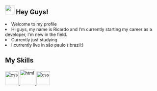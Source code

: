 ## <img src="https://media.giphy.com/media/hvRJCLFzcasrR4ia7z/giphy.gif" width="30px"> Hey Guys! 
<li>Welcome to my profile</li>
<li>Hi guys, my name is Ricardo and I'm currently starting my career as a developer, I'm new in the field.</li>
<li>Currently just studying</li>
<li>I currently live in são paulo (:brazil:)</li>

 
## My Skills
  
   <a href="https://user-images.githubusercontent.com/85380483/152661746-db36d2cc-583b-47d2-994c-0bc807c4d7f0.png">
  <img alt="css" height="44" width="44" src="https://user-images.githubusercontent.com/85380483/152661746-db36d2cc-583b-47d2-994c-0bc807c4d7f0.png" style="max-widht:100%;">
  
  <a href="https://user-images.githubusercontent.com/85380483/127408618-2bdd66b7-9706-48ef-8903-d9809a2d275f.png">
  <img alt="html" height="50" width="50" src="https://user-images.githubusercontent.com/85380483/127408618-2bdd66b7-9706-48ef-8903-d9809a2d275f.png" style="max-widht:100%;">
  
   <a href="https://user-images.githubusercontent.com/85380483/152661746-db36d2cc-583b-47d2-994c-0bc807c4d7f0.png">
  <img alt="css" height="44" width="44" src="https://user-images.githubusercontent.com/85380483/152661746-db36d2cc-583b-47d2-994c-0bc807c4d7f0.png" style="max-widht:100%;">
     

   
 
     

      

   
   




     


      
      









<!--
**RicardoCamarinha/RicardoCamarinha** is a ✨ _special_ ✨ repository because its `README.md` (this file) appears on your GitHub profile.

Here are some ideas to get you started:

- 🔭 I’m currently working on ...
- 🌱 I’m currently learning ...
- 👯 I’m looking to collaborate on ...
- 🤔 I’m looking for help with ...
- 💬 Ask me about ...
- 📫 How to reach me: ...
- 😄 Pronouns: ...
- ⚡ Fun fact: ...
-->
